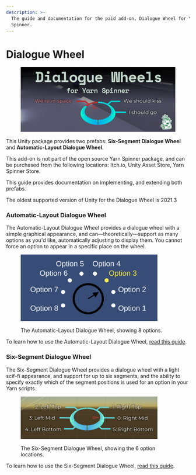 ```yaml
---
description: >-
  The guide and documentation for the paid add-on, Dialogue Wheel for Yarn
  Spinner.
---
```


# Dialogue Wheel

<figure><img src="../../.gitbook/assets/Dialogue Wheels - Banner.png" alt=""><figcaption></figcaption></figure>

This Unity package provides two prefabs: **Six-Segment Dialogue Wheel** and **Automatic-Layout Dialogue Wheel**.&#x20;

This add-on is not part of the open source Yarn Spinner package, and can be purchased from the following locations: Itch.io, Unity Asset Store, Yarn Spinner Store.

This guide provides documentation on implementing, and extending both prefabs.

The oldest supported version of Unity for the Dialogue Wheel is 2021.3

### Automatic-Layout Dialogue Wheel

The Automatic-Layout Dialogue Wheel provides a dialogue wheel with a simple graphical appearance, and can—theoretically—support as many options as you'd like, automatically adjusting to display them. You cannot force an option to appear in a specific place on the wheel.

<figure><img src="../../.gitbook/assets/automatic-wheel-example.png" alt="" width="375"><figcaption><p>The Automatic-Layout Dialogue Wheel, showing 8 options.</p></figcaption></figure>

To learn how to use the Automatic-Layout Dialogue Wheel, [read this guide](using-auto-layout-wheel.md).

### Six-Segment Dialogue Wheel

The Six-Segment Dialogue Wheel provides a dialogue wheel with a light scif-fi appearance, and support for up to six segments, and the ability to specify exactly which of the segment positions is used for an option in your Yarn scripts.

<figure><img src="../../.gitbook/assets/six-segment-dialogue-wheel-example.png" alt="" width="375"><figcaption><p>The Six-Segment Dialogue Wheel, showing the 6 option locations.</p></figcaption></figure>

To learn how to use the Six-Segment Dialogue Wheel, [read this guide](using-six-segment-wheel.md).
